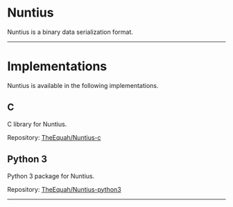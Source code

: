 <!-- Author (Created): Roger "Equah" Hürzeler -->
<!-- Author (Modified): Roger "Equah" Hürzeler -->
<!-- Date (Created): 12020.01.05 HE -->
<!-- Date (Modified): 12020.03.22 HE -->
<!-- License: apache-2.0 -->

**Nuntius**
================================================================================

Nuntius is a binary data serialization format.

--------------------------------------------------------------------------------

# Implementations

Nuntius is available in the following implementations.

## C

C library for Nuntius.

Repository: [TheEquah/Nuntius-c](https://github.com/TheEquah/Nuntius-c/)

## Python 3

Python 3 package for Nuntius.

Repository: [TheEquah/Nuntius-python3](https://github.com/TheEquah/Nuntius-python3/)

--------------------------------------------------------------------------------

